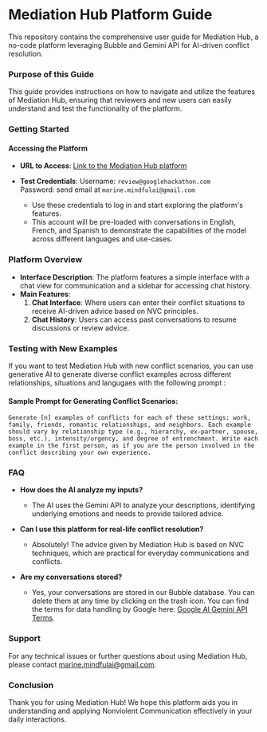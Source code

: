 
# Mediation Hub Platform Guide

This repository contains the comprehensive user guide for Mediation Hub, a no-code platform leveraging Bubble and Gemini API for AI-driven conflict resolution.

### Purpose of this Guide
This guide provides instructions on how to navigate and utilize the features of Mediation Hub, ensuring that reviewers and new users can easily understand and test the functionality of the platform.

### Getting Started
#### Accessing the Platform
- **URL to Access**: [Link to the Mediation Hub platform](https://marinehaziza.bubbleapps.io/)
- **Test Credentials**: 
Username: `review@googlehackathon.com`   
Password: send email at `marine.mindfulai@gmail.com`

  - Use these credentials to log in and start exploring the platform's features.    
  - This account will be pre-loaded with conversations in English, French, and Spanish to demonstrate the capabilities of the model across different languages and use-cases.

### Platform Overview
- **Interface Description**: The platform features a simple interface with a chat view for communication and a sidebar for accessing chat history.
- **Main Features**:
  1. **Chat Interface**: Where users can enter their conflict situations to receive AI-driven advice based on NVC principles.
  2. **Chat History**: Users can access past conversations to resume discussions or review advice.

### Testing with New Examples
If you want to test Mediation Hub with new conflict scenarios, you can use generative AI to generate diverse conflict examples across different relationships, situations and langugaes with the following prompt :

#### Sample Prompt for Generating Conflict Scenarios:
```Generate [n] examples of conflicts for each of these settings: work, family, friends, romantic relationships, and neighbors. Each example should vary by relationship type (e.g., hierarchy, ex-partner, spouse, boss, etc.), intensity/urgency, and degree of entrenchment. Write each example in the first person, as if you are the person involved in the conflict describing your own experience.```

### FAQ
- **How does the AI analyze my inputs?**
  - The AI uses the Gemini API to analyze your descriptions, identifying underlying emotions and needs to provide tailored advice.

- **Can I use this platform for real-life conflict resolution?**
  - Absolutely! The advice given by Mediation Hub is based on NVC techniques, which are practical for everyday communications and conflicts.

- **Are my conversations stored?**
  - Yes, your conversations are stored in our Bubble database. You can delete them at any time by clicking on the trash icon. You can find the terms for data handling by Google here: [Google AI Gemini API Terms](https://ai.google.dev/gemini-api/terms).

### Support
For any technical issues or further questions about using Mediation Hub, please contact marine.mindfulai@gmail.com.

### Conclusion
Thank you for using Mediation Hub! We hope this platform aids you in understanding and applying Nonviolent Communication effectively in your daily interactions.
